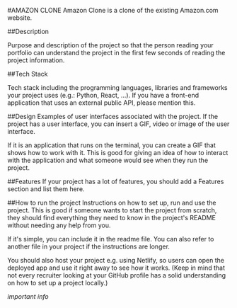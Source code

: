#AMAZON CLONE
Amazon Clone is a clone of the existing Amazon.com website.

##Description

Purpose and description of the project so that the person reading your portfolio can understand the project in the first few seconds of reading the project information.

##Tech Stack

Tech stack including the programming languages, libraries and frameworks your project uses (e.g.: Python, React, ...). If you have a front-end application that uses an external public API, please mention this.

##Design
Examples of user interfaces associated with the project. If the project has a user interface, you can insert a GIF, video or image of the user interface.

If it is an application that runs on the terminal, you can create a GIF that shows how to work with it. This is good for giving an idea of how to interact with the application and what someone would see when they run the project.

##Features
If your project has a lot of features, you should add a Features section and list them here.

##How to run the project
Instructions on how to set up, run and use the project. This is good if someone wants to start the project from scratch, they should find everything they need to know in the project's README without needing any help from you.

If it's simple, you can include it in the readme file. You can also refer to another file in your project if the instructions are longer.

You should also host your project e.g. using Netlify, so users can open the deployed app and use it right away to see how it works. (Keep in mind that not every recruiter looking at your GitHub profile has a solid understanding on how to set up a project locally.)

_important info_
